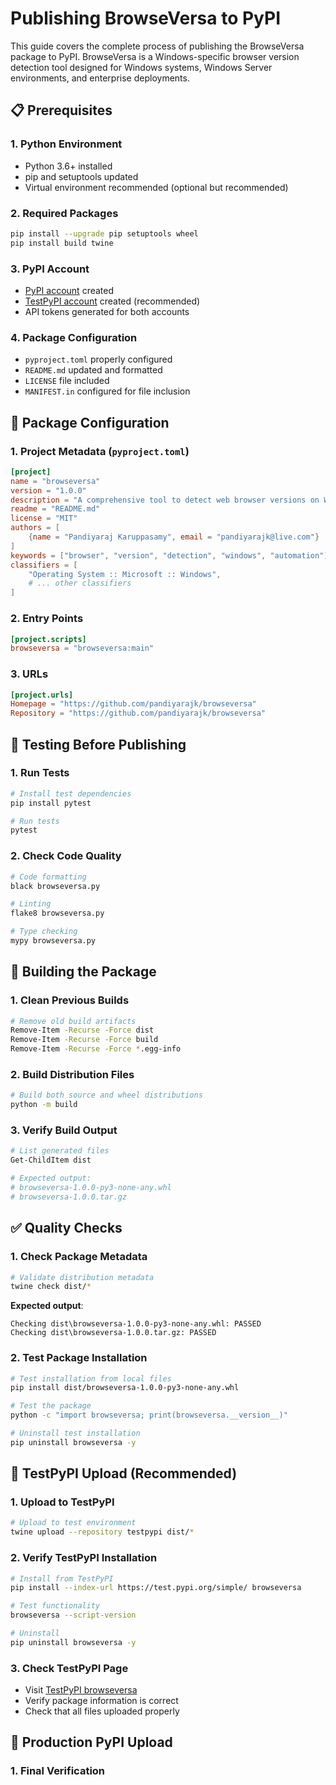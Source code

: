 # Publishing BrowseVersa to PyPI

This guide covers the complete process of publishing the BrowseVersa package to PyPI. BrowseVersa is a Windows-specific browser version detection tool designed for Windows systems, Windows Server environments, and enterprise deployments.

## 📋 Prerequisites

### 1. Python Environment
- Python 3.6+ installed
- pip and setuptools updated
- Virtual environment recommended (optional but recommended)

### 2. Required Packages
```bash
pip install --upgrade pip setuptools wheel
pip install build twine
```

### 3. PyPI Account
- [PyPI account](https://pypi.org/account/register/) created
- [TestPyPI account](https://test.pypi.org/account/register/) created (recommended)
- API tokens generated for both accounts

### 4. Package Configuration
- `pyproject.toml` properly configured
- `README.md` updated and formatted
- `LICENSE` file included
- `MANIFEST.in` configured for file inclusion

## 🔧 Package Configuration

### 1. Project Metadata (`pyproject.toml`)
```toml
[project]
name = "browseversa"
version = "1.0.0"
description = "A comprehensive tool to detect web browser versions on Windows systems"
readme = "README.md"
license = "MIT"
authors = [
    {name = "Pandiyaraj Karuppasamy", email = "pandiyarajk@live.com"}
]
keywords = ["browser", "version", "detection", "windows", "automation"]
classifiers = [
    "Operating System :: Microsoft :: Windows",
    # ... other classifiers
]
```

### 2. Entry Points
```toml
[project.scripts]
browseversa = "browseversa:main"
```

### 3. URLs
```toml
[project.urls]
Homepage = "https://github.com/pandiyarajk/browseversa"
Repository = "https://github.com/pandiyarajk/browseversa"
```

## 🧪 Testing Before Publishing

### 1. Run Tests
```bash
# Install test dependencies
pip install pytest

# Run tests
pytest
```

### 2. Check Code Quality
```bash
# Code formatting
black browseversa.py

# Linting
flake8 browseversa.py

# Type checking
mypy browseversa.py
```

## 🔨 Building the Package

### 1. Clean Previous Builds

```bash
# Remove old build artifacts
Remove-Item -Recurse -Force dist
Remove-Item -Recurse -Force build
Remove-Item -Recurse -Force *.egg-info
```

### 2. Build Distribution Files

```bash
# Build both source and wheel distributions
python -m build
```

### 3. Verify Build Output

```bash
# List generated files
Get-ChildItem dist

# Expected output:
# browseversa-1.0.0-py3-none-any.whl
# browseversa-1.0.0.tar.gz
```

## ✅ Quality Checks

### 1. Check Package Metadata

```bash
# Validate distribution metadata
twine check dist/*
```

**Expected output**:
```
Checking dist\browseversa-1.0.0-py3-none-any.whl: PASSED
Checking dist\browseversa-1.0.0.tar.gz: PASSED
```

### 2. Test Package Installation

```bash
# Test installation from local files
pip install dist/browseversa-1.0.0-py3-none-any.whl

# Test the package
python -c "import browseversa; print(browseversa.__version__)"

# Uninstall test installation
pip uninstall browseversa -y
```

## 🧪 TestPyPI Upload (Recommended)

### 1. Upload to TestPyPI

```bash
# Upload to test environment
twine upload --repository testpypi dist/*
```

### 2. Verify TestPyPI Installation

```bash
# Install from TestPyPI
pip install --index-url https://test.pypi.org/simple/ browseversa

# Test functionality
browseversa --script-version

# Uninstall
pip uninstall browseversa -y
```

### 3. Check TestPyPI Page

- Visit [TestPyPI browseversa](https://test.pypi.org/project/browseversa/)
- Verify package information is correct
- Check that all files uploaded properly

## 🚀 Production PyPI Upload

### 1. Final Verification

```